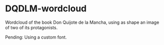 # DQDLM-wordcloud

Wordcloud of the book Don Quijote de la Mancha, using as shape an image of two of its protagonists.

Pending: Using a custom font.
